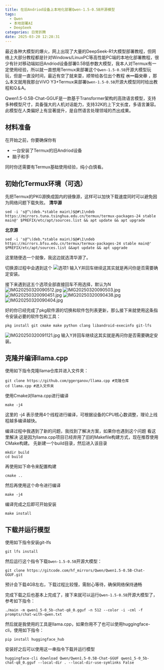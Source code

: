 ```yaml
---
title: 在旧Andriod设备上本地化部署Qwen-1.5-0.5B开源模型
tags:
  - Qwen
  - 本地部署AI
  - DeepSeek
categories: 日常折腾
date: 2025-03-20 12:28:31
---
```


最近各种大模型的爆火，网上出现了大量的DeepSeek-R1大模型部署教程，但网络上大部分教程都是针对Windows/LinuxPC等高性能PC端的本地化部署教程，很少有针对移动端如旧Andriod设备部署0.5B低参数大模型，我本人对Termux有一定使用经验，所以就一直想用Termux来部署这个`Qwen-1.5-0.5B`开源大模型玩玩，但是一直没时间，最近有空了就来耍，顺带给各位出个教程 ~~水一篇文章~~ ，那么本文就用我那台ViVO Y3+Termux来部署`Qwen-1.5-0.5B`开源大模型同时给出教程和Q＆A。

Qwen1.5-0.5B-Chat-GGUF是一款基于Transformer架构的高效语言模型，支持多种模型尺寸，具备强大的人机对话能力，支持32K的上下文长度，多语言兼容。此模型在人类偏好上有显著提升，是自然语言处理领域的杰出成果。

## 材料准备
在开始之前，你要确保你有
- 一台安装了Termux的旧Andriod设备
- 脑子和手

同时你还需要有Termux基础使用经验，纯小白慎看。

## 初始化Termux环境（可选）
先把Termux的PKG源换成国内的镜像源，这样可以加快下载速度同时可以避免因为网络问题下载失败。
**清华源**
```shell
sed -i 's@^\(deb.*stable main\)$@#\1\ndeb https://mirrors.tuna.tsinghua.edu.cn/termux/termux-packages-24 stable main@' $PREFIX/etc/apt/sources.list && apt update && apt upgrade
```

**北京源**
```shell
sed -i 's@^\(deb.*stable main\)$@#\1\ndeb https://mirrors.bfsu.edu.cn/termux/termux-packages-24 stable main@' $PREFIX/etc/apt/sources.list &&apt update && apt upgrade
```

这里随便选一个就像，我这边就选清华源了。

切换源过程中会遇到这个
![选项1](https://cdn.mengze.vip/gh/YShenZe/Blog-Static-Resource@main/images/IMG20250320090021.jpg)
输入Y并回车继续这其实就是再问你是否需要确定安装。

接下来遇到这五个选项全部直接回车不用选择，默认为N
![IMG20250320090512.jpg](https://cdn.mengze.vip/gh/YShenZe/Blog-Static-Resource@main/images/IMG20250320090512.jpg)
![IMG20250320090503.jpg](https://cdn.mengze.vip/gh/YShenZe/Blog-Static-Resource@main/images/IMG20250320090503.jpg)
![IMG20250320090451.jpg](https://cdn.mengze.vip/gh/YShenZe/Blog-Static-Resource@main/images/IMG20250320090451.jpg)
![IMG20250320090438.jpg](https://cdn.mengze.vip/gh/YShenZe/Blog-Static-Resource@main/images/IMG20250320090438.jpg)
![IMG20250320090404.jpg](https://cdn.mengze.vip/gh/YShenZe/Blog-Static-Resource@main/images/IMG20250320090404.jpg)

好的你已经完成了pkg软件源的切换和软件包列表更新，那么接下来就使用这条指令安装必要的软件包和工具：
```shell
pkg install git cmake make python clang libandroid-execinfo git-lfs
```
![IMG20250320091121.jpg](https://cdn.mengze.vip/gh/YShenZe/Blog-Static-Resource@main/images/IMG20250320091121.jpg)
输入Y并回车继续这其实就是再问你是否需要确定安装。

## 克隆并编译llama.cpp
使用如下指令克隆llama仓库并进入文件夹：
```shell
git clone https://github.com/ggerganov/llama.cpp #克隆仓库
cd llama.cpp #进入文件夹
```
使用Cmake对llama.cpp进行编译
```shell
make -j4
```
这里的 -j4 表示使用4个线程进行编译，可根据设备的CPU核心数调整，理论上线程越多编译越快。

编译过程中我遇到了新的问题，我找到了解决方案，如果你也遇到这个问题 看这里解决
这是因为llama.cpp项目已经弃用了旧的Makefile构建方式，现在推荐使用CMake构建。
先新建一个build目录，然后进入该目录
```shell
mkdir build
cd build
```
再使用如下命令来配置构建
```shell
cmake ..
```
然后再使用这个命令进行编译
```shell
make -j4
```
编译完成之后即可开始安装
```shell
make install
```

## 下载并运行模型
使用如下指令安装git-lfs
```shell
git lfs install
```

然后运行这个指令下载`Qwen-1.5-0.5B`开源大模型：
```shell
git clone https://gitcode.com/hf_mirrors/Qwen/Qwen1.5-0.5B-Chat-GGUF.git
```

预计会下载4GB左右，下载过程比较慢，需耐心等待，确保网络保持通畅

完成下载之后也基本上完成了，接下来就可以运行`Qwen-1.5-0.5B`开源大模型了，参考如下指令：

```shell
./main -m qwen1_5-0_5b-chat-q8_0.gguf -n 512 --color -i -cml -f prompts/chat-with-qwen.txt
```

然后就是我使用的工具是llama.cpp，如果你用不了也可以使用huggingface-cli，使用如下指令：
```shell
pip install huggingface_hub
```

安装好之后可以使用这一串指令下载并运行模型
```shell
huggingface-cli download Qwen/Qwen1.5-0.5B-Chat-GGUF qwen1_5-0_5b-chat-q8_0.gguf --local-dir . --local-dir-use-symlinks False
```
